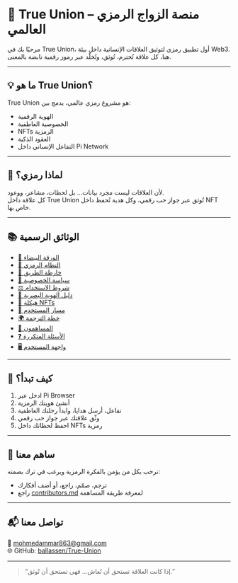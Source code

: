 # 🔗 True Union – منصة الزواج الرمزي العالمي

مرحبًا بك في True Union، أول تطبيق رمزي لتوثيق العلاقات الإنسانية داخل بيئة Web3.  
هنا، كل علاقة تُحترم، تُوثق، وتُخلّد عبر رموز رقمية نابضة بالمعنى.

---

## 💡 ما هو True Union؟

True Union هو مشروع رمزي عالمي، يدمج بين:

- الهوية الرقمية  
- الخصوصية العاطفية  
- NFTs الرمزية  
- العقود الذكية  
- التفاعل الإنساني داخل Pi Network

---

## 🧠 لماذا رمزي؟

لأن العلاقات ليست مجرد بيانات… بل لحظات، مشاعر، ووعود.  
كل علاقة داخل True Union تُوثق عبر جواز حب رقمي، وكل هدية تُحفظ داخل NFT خاص بها.

---

## 📚 الوثائق الرسمية

- [📜 الورقة البيضاء](./whitepaper.md)  
- [🧠 النظام الرمزي](./symbolic-system.md)  
- [📍 خارطة الطريق](./roadmap.md)  
- [🔐 سياسة الخصوصية](./privacy-policy.md)  
- [⚖️ شروط الاستخدام](./terms-of-service.md)  
- [🎨 دليل الهوية البصرية](./branding-guide.md)  
- [🧬 هيكلة NFTs](./nft-structure.md)  
- [🧭 مسار المستخدم](./user-journey.md)  
- [🌍 خطة الترجمة](./localization.md)  
- [🤝 المساهمون](./contributors.md)  
- [❓ الأسئلة المتكررة](./faq.md)  
- [🖥️ واجهة المستخدم](./interface-guide.md)

---

## 🚀 كيف تبدأ؟

1. ادخل عبر Pi Browser  
2. أنشئ هويتك الرمزية  
3. تفاعل، أرسل هدايا، وابدأ رحلتك العاطفية  
4. وثّق علاقتك عبر جواز حب رقمي  
5. احفظ لحظاتك داخل NFTs رمزية

---

## 🤝 ساهم معنا

نرحب بكل من يؤمن بالفكرة الرمزية ويرغب في ترك بصمته:  
- ترجم، صمّم، راجع، أو أضف أفكارك  
- راجع [contributors.md](./contributors.md) لمعرفة طريقة المساهمة

---

## 📬 تواصل معنا

📧 mohmedammar863@gmail.com  
🌐 GitHub: [ballassen/True-Union](https://github.com/ballassen/True-Union)

---

> “إذا كانت العلاقة تستحق أن تُعاش… فهي تستحق أن تُوثق.”
